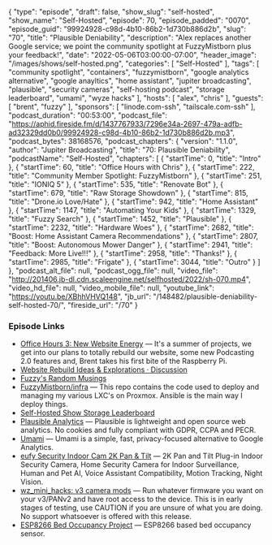 {
  "type": "episode",
  "draft": false,
  "show_slug": "self-hosted",
  "show_name": "Self-Hosted",
  "episode": 70,
  "episode_padded": "0070",
  "episode_guid": "99924928-c98d-4b10-86b2-1d730b886d2b",
  "slug": "70",
  "title": "Plausible Deniability",
  "description": "Alex replaces another Google service; we point the community spotlight at FuzzyMistborn plus your feedback!",
  "date": "2022-05-06T03:00:00-07:00",
  "header_image": "/images/shows/self-hosted.png",
  "categories": [
    "Self-Hosted"
  ],
  "tags": [
    "community spotlight",
    "containers",
    "fuzzymistborn",
    "google analytics alternative",
    "google anayltics",
    "home assistant",
    "jupiter broadcasting",
    "plausible",
    "security cameras",
    "self-hosting podcast",
    "storage leaderboard",
    "umami",
    "wyze hacks"
  ],
  "hosts": [
    "alex",
    "chris"
  ],
  "guests": [
    "brent",
    "fuzzy"
  ],
  "sponsors": [
    "linode.com-ssh",
    "tailscale.com-ssh"
  ],
  "podcast_duration": "00:53:00",
  "podcast_file": "https://aphid.fireside.fm/d/1437767933/7296e34a-2697-479a-adfb-ad32329dd0b0/99924928-c98d-4b10-86b2-1d730b886d2b.mp3",
  "podcast_bytes": 38168576,
  "podcast_chapters": {
    "version": "1.1.0",
    "author": "Jupiter Broadcasting",
    "title": "70: Plausible Deniability",
    "podcastName": "Self-Hosted",
    "chapters": [
      {
        "startTime": 0,
        "title": "Intro"
      },
      {
        "startTime": 60,
        "title": "Office Hours with Chris"
      },
      {
        "startTime": 222,
        "title": "Community Member Spotlight: FuzzyMistborn"
      },
      {
        "startTime": 251,
        "title": "IONIQ 5"
      },
      {
        "startTime": 535,
        "title": "Renovate Bot"
      },
      {
        "startTime": 679,
        "title": "Raw Storage Showdown"
      },
      {
        "startTime": 815,
        "title": "Drone.io Love/Hate"
      },
      {
        "startTime": 942,
        "title": "Home Assistant"
      },
      {
        "startTime": 1147,
        "title": "Automating Your Kids"
      },
      {
        "startTime": 1329,
        "title": "Fuzzy Search"
      },
      {
        "startTime": 1452,
        "title": "Plausible"
      },
      {
        "startTime": 2232,
        "title": "Hardware Woes"
      },
      {
        "startTime": 2682,
        "title": "Boost: Home Assistant Camera Recommendations"
      },
      {
        "startTime": 2807,
        "title": "Boost: Autonomous Mower Danger"
      },
      {
        "startTime": 2941,
        "title": "Feedback: More Live!!!"
      },
      {
        "startTime": 2958,
        "title": "Thanks!"
      },
      {
        "startTime": 2985,
        "title": "Frigate"
      },
      {
        "startTime": 3044,
        "title": "Outro"
      }
    ]
  },
  "podcast_alt_file": null,
  "podcast_ogg_file": null,
  "video_file": "http://201406.jb-dl.cdn.scaleengine.net/selfhosted/2022/sh-070.mp4",
  "video_hd_file": null,
  "video_mobile_file": null,
  "youtube_link": "https://youtu.be/XBhhVHVQ148",
  "jb_url": "/148482/plausible-deniability-self-hosted-70/",
  "fireside_url": "/70"
}


### Episode Links

  * [Office Hours 3: New Website Energy](https://www.officehours.hair/3 "Office Hours 3: New Website Energy") — It's a summer of projects, we get into our plans to totally rebuild our website, some new Podcasting 2.0 features and, Brent takes his first bite of the Raspberry Pi.
  * [Website Rebuild Ideas & Explorations · Discussion](https://github.com/JupiterBroadcasting/jupiterbroadcasting.com/discussions/8 "Website Rebuild Ideas & Explorations · Discussion")
  * [Fuzzy's Random Musings](https://blog.fuzzymistborn.com/ "Fuzzy's Random Musings")
  * [FuzzyMistborn/infra](https://github.com/FuzzyMistborn/infra "FuzzyMistborn/infra") — This repo contains the code used to deploy and managing my various LXC's on Proxmox. Ansible is the main way I deploy things.
  * [Self-Hosted Show Storage Leaderboard](https://wiki.selfhosted.show/#ssh-storage-leaderboard "Self-Hosted Show Storage Leaderboard")
  * [Plausible Analytics](https://plausible.io/ "Plausible Analytics") — Plausible is lightweight and open source web analytics. No cookies and fully compliant with GDPR, CCPA and PECR.
  * [Umami](https://github.com/mikecao/umami "Umami") — Umami is a simple, fast, privacy-focused alternative to Google Analytics. 
  * [eufy Security Indoor Cam 2K Pan & Tilt](https://us.eufylife.com/products/t8410121 "eufy Security Indoor Cam 2K Pan & Tilt") — 2K Pan and Tilt Plug-in Indoor Security Camera, Home Security Camera for Indoor Surveillance, Human and Pet AI, Voice Assistant Compatibility, Motion Tracking, Night Vision.
  * [wz_mini_hacks: v3 camera mods](https://github.com/gtxaspec/wz_mini_hacks "wz_mini_hacks: v3 camera mods") — Run whatever firmware you want on your v3/PANv2 and have root access to the device. This is in early stages of testing, use CAUTION if you are unsure of what you are doing. No support whatsoever is offered with this release. 
  * [ESP8266 Bed Occupancy Project](https://blog.fuzzymistborn.com/esp8266-projects/ "ESP8266 Bed Occupancy Project") — ESP8266 based bed occupancy sensor.


